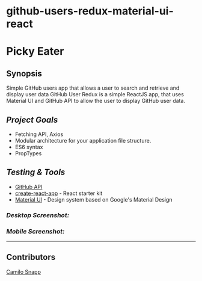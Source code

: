 # github-users-redux-material-ui-react


# Picky Eater

## Synopsis

Simple GitHub users app that allows a user to search and retrieve and display user data
GitHub User Redux is a simple ReactJS app, that uses Material UI and GitHub API to allow the user to display GitHub user data.

## *Project Goals*

* Fetching API, Axios
* Modular architecture for your application file structure.
* ES6 syntax
* PropTypes

## *Testing & Tools*

* [GitHub API](https://docs.github.com/en/free-pro-team@latest/rest)
* [create-react-app](https://github.com/facebook/create-react-app) - React starter kit
* [Material UI](https://material-ui.com/) - Design system based on Google's Material Design

### *Desktop Screenshot:* 



### *Mobile Screenshot:* 


---

## Contributors

[Camilo Snapp](https://github.com/CamArturo)
